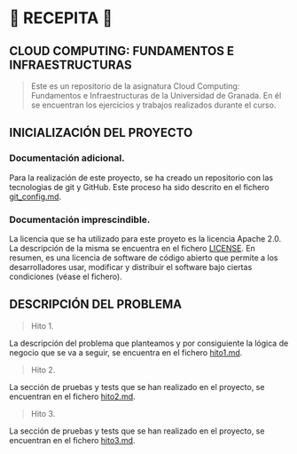# 🥑 **RECEPITA** 🥑

## **CLOUD COMPUTING: FUNDAMENTOS E INFRAESTRUCTURAS**

> Este es un repositorio de la asignatura Cloud Computing: Fundamentos e Infraestructuras de la Universidad de Granada. En él se encuentran los ejercicios y trabajos realizados durante el curso.

## **INICIALIZACIÓN DEL PROYECTO**

### Documentación adicional.

Para la realización de este proyecto, se ha creado un repositorio con las tecnologias de git y GitHub. Este proceso ha sido descrito en el fichero [git_config.md](doc/hito1/git_config.md).

### Documentación imprescindible.

La licencia que se ha utilizado para este proyeto es la licencia Apache 2.0. La descripción de la misma se encuentra en el fichero [LICENSE](LICENSE). En resumen, es una licencia de software de código abierto que permite a los desarrolladores usar, modificar y distribuir el software bajo ciertas condiciones (véase el fichero).

## **DESCRIPCIÓN DEL PROBLEMA**

> Hito 1.

La descripción del problema que planteamos y por consiguiente la lógica de negocio que se va a seguir, se encuentra en el fichero [hito1.md](doc/hito1/hito1.md).

> Hito 2.

La sección de pruebas y tests que se han realizado en el proyecto, se encuentran en el fichero [hito2.md](doc/hito2/hito2.md).

> Hito 3.

La sección de pruebas y tests que se han realizado en el proyecto, se encuentran en el fichero [hito3.md](doc/hito3/hito3.md).
